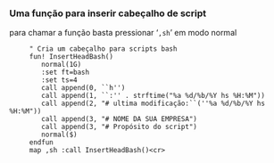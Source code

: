 ### Uma função para inserir cabeçalho de script 

para chamar a função basta pressionar ‘`,sh`’ em modo normal

         " Cria um cabeçalho para scripts bash
         fun! InsertHeadBash()
            normal(1G)
            :set ft=bash
            :set ts=4
            call append(0, ``h'')
            call append(1, ``:'' . strftime("%a %d/%b/%Y hs %H:%M"))
            call append(2, "# ultima modificação:``(''%a %d/%b/%Y hs %H:%M"))
            call append(3, "# NOME DA SUA EMPRESA")
            call append(3, "# Propósito do script")
            normal($)
         endfun
         map ,sh :call InsertHeadBash()<cr>

